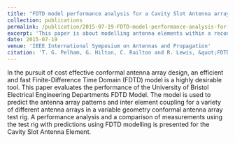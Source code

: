 ```yaml
---
title: "FDTD model performance analysis for a Cavity Slot Antenna array in a variable geometry conformal test rig"
collection: publications
permalink: /publication/2015-07-19-FDTD-model-performance-analysis-for-a-Cavity-Slot-Antenna-array-in-a-variable-geometry-conformal-test-rig
excerpt: 'This paper is about modelling antenna elements within a reconfigurable conformal framework, with reference to measurements of the same'
date: 2015-07-19
venue: 'IEEE International Symposium on Antennas and Propagation'
citation: 'T. G. Pelham, G. Hilton, C. Railton and R. Lewis, &quot;FDTD model performance analysis for a Cavity Slot Antenna array in a variable geometry conformal test rig,&quot 2015 IEEE International Symposium on Antennas and Propagation & USNC/URSI National Radio Science Meeting, Vancouver, BC, 2015, pp. 1836-1837, doi: 10.1109/APS.2015.7305307.'
---
```

In the pursuit of cost effective conformal antenna array design, an efficient and fast Finite-Difference Time Domain (FDTD) model is a highly desirable tool. This paper evaluates the performance of the University of Bristol Electrical Engineering Departments FDTD Model. The model is used to predict the antenna array patterns and inter element coupling for a variety of different antenna arrays in a variable geometry conformal antenna array test rig. A performance analysis and a comparison of measurements using the test rig with predictions using FDTD modelling is presented for the Cavity Slot Antenna Element.

